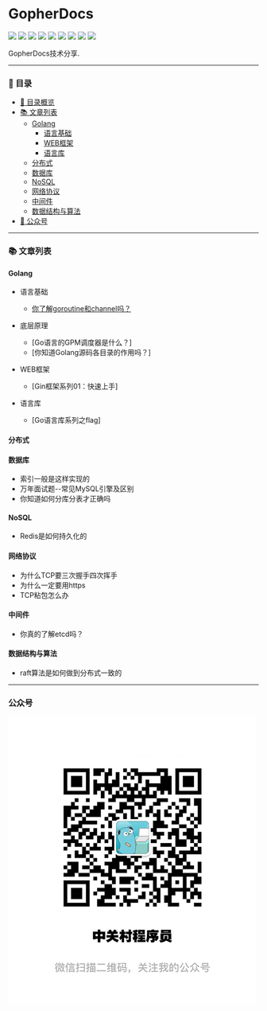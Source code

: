# GopherDocs

[![](https://img.shields.io/badge/公众号-平也-brightgreen)](#公众号)
[![](https://img.shields.io/badge/cnblogs-博客园-9cf)](https://www.cnblogs.com/pingyeaa)
[![](https://img.shields.io/badge/juejin-掘金-blue)](https://juejin.im/user/5b879fd46fb9a019e643501e/posts)
[![](https://img.shields.io/badge/csdn-CSDN-red)](https://blog.csdn.net/enoch612)
[![](https://img.shields.io/badge/segmentfault-思否-green)](https://segmentfault.com/u/pingyeaa)
[![](https://img.shields.io/badge/toutiao-今日头条-critical)](https://www.toutiao.com/c/user/99726624485/#mid=1632470920869900)
[![](https://img.shields.io/badge/oschina-开源中国-blue)](https://my.oschina.net/u/4429381)
[![](https://img.shields.io/badge/jianshu-简书-orange)](https://www.jianshu.com/u/b683a986d544)
[![](https://img.shields.io/badge/zhihu-知乎-yellow)](https://www.zhihu.com/people/ma-li-ao-de-guan-dao)

GopherDocs技术分享.

---

### 🌈 目录

- [🌈 目录概览](#-------)
- [📚 文章列表](#-------)
  * [Golang](#golang)
    * [语言基础](#语言基础)
    * [WEB框架](#WEB框架)
    * [语言库](#语言库)
  * [分布式](#分布式)
  * [数据库](#数据库)
  * [NoSQL](#nosql)
  * [网络协议](#网络协议)
  * [中间件](#中间件)
  * [数据结构与算法](#数据结构与算法)
- [👀 公众号](#公众号)

---

### 📚 文章列表

#### Golang

- 语言基础
  - [你了解goroutine和channel吗？](https://mp.weixin.qq.com/)

- 底层原理
  - [Go语言的GPM调度器是什么？]
  - [你知道Golang源码各目录的作用吗？]

- WEB框架
	- [Gin框架系列01：快速上手]

- 语言库
	- [Go语言库系列之flag]

#### 分布式



#### 数据库

- 索引一般是这样实现的
- 万年面试题--常见MySQL引擎及区别
- 你知道如何分库分表才正确吗

#### NoSQL
- Redis是如何持久化的

#### 网络协议
- 为什么TCP要三次握手四次挥手
- 为什么一定要用https
- TCP粘包怎么办

#### 中间件

- 你真的了解etcd吗？

#### 数据结构与算法

- raft算法是如何做到分布式一致的


---

### 公众号

![](./qrcode.png)